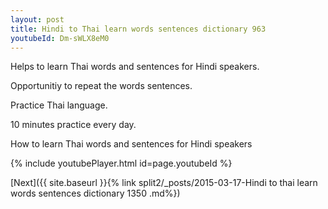 ```yaml
---
layout: post
title: Hindi to Thai learn words sentences dictionary 963 
youtubeId: Dm-sWLX8eM0
---
```

 
 
Helps to learn Thai words and sentences for Hindi speakers.

Opportunitiy to repeat the words sentences. 

Practice Thai language. 
 
10 minutes practice every day. 
 
How to learn Thai words and sentences for Hindi speakers 
 
{% include youtubePlayer.html id=page.youtubeId %}
 
 
[Next]({{ site.baseurl }}{% link  split2/_posts/2015-03-17-Hindi to thai learn words sentences dictionary 1350 .md%})
 
